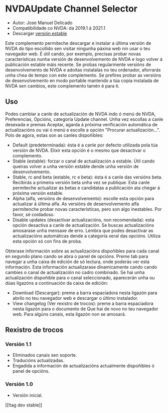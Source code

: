 # NVDAUpdate Channel Selector #

* Autor: Jose Manuel Delicado
* Compatibilidade co NVDA: da 2019.1 á 2021.1
* Descargar [versión estable][1]

Este complemento permíteche descargar e instalar a última versión de NVDA do
tipo escollido sen visitar ningunha páxina web nin usar o teu navegador
web. É útil cando, por exemplo, precisas probar novas características nunha
versión de desenvolvemento de NVDA e logo volver á publicación estable máis
recente. Se probas regularmente versións de desenvolvemento de NVDA e
adoitas instalalas no teu ordenador, aforrarás unha chea de tempo con este
complemento. Se prefires probar as versións de desenvolvemento en modo
portable mantendo a túa copia instalada de NVDA sen cambios, este
complemento tamén é para ti.

## Uso

Podes cambiar a canle de actualización de NVDA indo ó menú de NVDA,
Preferencias, Opcións,  categoría Update channel. Unha vez escollas a canle
desexada e premas Aceptar, agarda á próxima verificación automática de
actualizacións ou vai ó menú e escolle a opción "Procurar
actualización...". Polo de agora, estas son as canles dispoñibles:

* Default (predeterminada): ésta é a canle por defecto utilizada pola túa
  versión de NVDA. Elixir esta opción é o mesmo que desactivar o
  complemento.
* Stable (estable): forzar o canal de actualización a estable. Útil cando
  queiras volver a unha versión estable dende unha versión de
  desenvolvemento.
* Stable, rc and beta (estable, rc e beta): ésta é a canle das versións
  beta. Recibirás a primeira versión beta unha vez se publique. Esta canle
  permíteche actualizar ás betas e candidatas a publicación ata chegar á
  próxima versión estable.
* Alpha (alfa, versións de desenvolvemento): escolle esta opción para
  actualizar á última alfa. As versións de desenvolvemento alfa permítenche
  probar novas características, pero son algo inestables. Por favor, sé
  coidadoso.
* Disable updates (desactivar actualizacións, non recomendada): esta opción
  desactiva a canle de actualización. Se buscas actualizacións amosarase
  unha mensaxe de erro. Lembra que podes desactivar as actualizacións
  automáticas dende a categoría xeral das opcións. Utiliza esta opción só
  con fins de proba.

Obterase información sobre as actualizacións dispoñibles para cada canal en
segundo plano cando se abra o panel de opcións. Preme tab para navegar a
unha caixa de edición de só lectura, onde poderás ver esta información. Esta
información actualizarase dinamicamente cando cando cambies o canal de
actualización no cadro combinado. Se hai unha actualización dispoñible para
o canal seleccionado, aparecerán unha ou dúas ligazóns a continuación da
caixa de edición: 

* Download (Descargar): preme a barra espaciadora nesta ligazón para abrilo
  no teu navegador web e descargar o último instalador.
* View changelog (Ver rexistro de trocos): preme a barra espaciadora nesta
  ligazón para o documento de Que hai de novo no teu navegador web. Para
  algúns canais, esta ligazón non se amosará.

## Rexistro de trocos

### Versión 1.1

* Eliminados canais sen soporte.
* Traducións actualizadas.
* Engadida a información de actualizacións actualmente dispoñibles ó panel
  de opcións.

### Versión 1.0

* Versión inicial.

[[!tag dev stable]]

[1]: https://addons.nvda-project.org/files/get.php?file=updchannelselect
